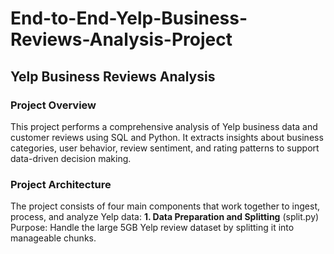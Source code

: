 # End-to-End-Yelp-Business-Reviews-Analysis-Project

## Yelp Business Reviews Analysis
### Project Overview
This project performs a comprehensive analysis of Yelp business data and customer reviews using SQL and Python. It extracts insights about business categories, user behavior, review sentiment, and rating patterns to support data-driven decision making.

### Project Architecture
The project consists of four main components that work together to ingest, process, and analyze Yelp data:
**1. Data Preparation and Splitting** (split.py)
Purpose: Handle the large 5GB Yelp review dataset by splitting it into manageable chunks.

